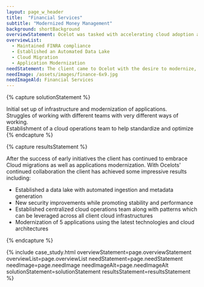 ```yaml
---
layout: page_w_header
title:  "Financial Services"
subtitle: "Modernized Money Management"
background: shortBackground
overviewStatement: Ocelot was tasked with accelerating cloud adoption and modernization of infrastructure for a fortune 500 Client.
overviewList:
  - Maintained FINRA compliance
  - Established an Automated Data Lake
  - Cloud Migration
  - Application Modernization
needStatement: The client came to Ocelot with the desire to modernize, enhance, and expand their IT tools and services in order to facilitate continued growth while maintaining security and compliance best practices. With our expeirence moderizing applications and migrating to the cloud, Ocelot had just the right people to help meet these goals.
needImage: /assets/images/finance-6x9.jpg
needImageAld: Financial Services
---
```


{% capture solutionStatement %}
  <div class="padding-top-1">
    Initial set up of infrastructure and modernization of applications.
  </div>
  <div class="padding-top-1">
    Struggles of working with different teams with very different ways of working.
  </div>
  <div class="padding-top-1">
    Establishment of a cloud operations team to help standardize and optimize
  </div>
{% endcapture %}

{% capture resultsStatement %}
  <div class="padding-top-1">
    After the success of early initiatives the client has continued to embrace Cloud migrations as well as applications modernization. With Ocelots' continued collaboration the client has achieved some impressive results including:
  </div>
  <div class="padding-top-1">
    <ul class="menu-list">
      <li>Established a data lake with automated ingestion and metadata generation</li>
      <li>New security improvements while promoting stability and performance</li>
      <li>Established centralized cloud operations team along with patterns which can be leveraged across all client cloud infrastructures</li>
      <li>Modernization of 5 applications using the latest technologies and cloud architectures</li>
    </ul>
  </div>
{% endcapture %}

{% include case_study.html overviewStatement=page.overviewStatement overviewList=page.overviewList needStatement=page.needStatement needImage=page.needImage needImageAlt=page.needImageAlt solutionStatement=solutionStatement resultsStatement=resultsStatement %}
